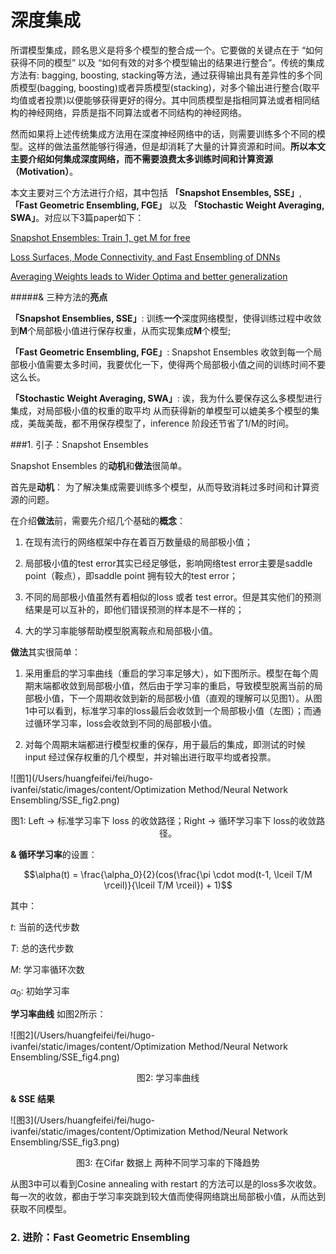 # 

# 深度集成

所谓模型集成，顾名思义是将多个模型的整合成一个。它要做的关键点在于 “如何获得不同的模型” 以及 “如何有效的对多个模型输出的结果进行整合”。传统的集成方法有: bagging, boosting, stacking等方法，通过获得输出具有差异性的多个同质模型(bagging, boosting)或者异质模型(stacking)，对多个输出进行整合(取平均值或者投票)以便能够获得更好的得分。其中同质模型是指相同算法或者相同结构的神经网络，异质是指不同算法或者不同结构的神经网络。

然而如果将上述传统集成方法用在深度神经网络中的话，则需要训练多个不同的模型。这样的做法虽然能够行得通，但是却消耗了大量的计算资源和时间。**所以本文主要介绍如何集成深度网络，而不需要浪费太多训练时间和计算资源 （Motivation）**。



本文主要对三个方法进行介绍，其中包括 **「Snapshot Ensembles, SSE」**, **「Fast Geometric Ensembling, FGE」** 以及 **「Stochastic Weight Averaging, SWA」**。对应以下3篇paper如下：



[Snapshot Ensembles: Train 1, get M for free](https://arxiv.org/abs/1704.00109)

[Loss Surfaces, Mode Connectivity, and Fast Ensembling of DNNs](https://arxiv.org/abs/1802.10026)

[Averaging Weights leads to Wider Optima and better generalization](https://arxiv.org/abs/1803.05407)



#####& 三种方法的**亮点**

**「Snapshot Ensemblies, SSE」**: 训练**一个**深度网络模型，使得训练过程中收敛到**M**个局部极小值进行保存权重，从而实现集成**M**个模型;

**「Fast Geometric Ensembling, FGE」**:  Snapshot Ensembles 收敛到每一个局部极小值需要太多时间，我要优化一下，使得两个局部极小值之间的训练时间不要这么长。

**「Stochastic Weight Averaging, SWA」**:  诶，我为什么要保存这么多模型进行集成，对局部极小值的权重的取平均 从而获得新的单模型可以媲美多个模型的集成，美哉美哉，都不用保存模型了，inference 阶段还节省了1/M的时间。



###1. 引子：Snapshot Ensembles

Snapshot Ensembles 的**动机**和**做法**很简单。

首先是**动机**： 为了解决集成需要训练多个模型，从而导致消耗过多时间和计算资源的问题。

在介绍**做法**前，需要先介绍几个基础的**概念**：

1. 在现有流行的网络框架中存在着百万数量级的局部极小值；

2. 局部极小值的test error其实已经足够低，影响网络test error主要是saddle point（鞍点），即saddle point 拥有较大的test error；

3. 不同的局部极小值虽然有着相似的loss 或者 test error。但是其实他们的预测结果是可以互补的，即他们错误预测的样本是不一样的；

4. 大的学习率能够帮助模型脱离鞍点和局部极小值。



**做法**其实很简单：

1. 采用重启的学习率曲线（重启的学习率足够大），如下图所示。模型在每个周期末端都收敛到局部极小值，然后由于学习率的重启，导致模型脱离当前的局部极小值，下一个周期收敛到新的局部极小值（直观的理解可以见图1）。从图1中可以看到，标准学习率的loss最后会收敛到一个局部极小值（左图）；而通过循环学习率，loss会收敛到不同的局部极小值。

2. 对每个周期末端都进行模型权重的保存，用于最后的集成，即测试的时候input 经过保存权重的几个模型，并对输出进行取平均或者投票。 



![图1](/Users/huangfeifei/fei/hugo-ivanfei/static/images/content/Optimization Method/Neural Network Ensembling/SSE_fig2.png)

<center>图1: Left -> 标准学习率下 loss 的收敛路径；Right -> 循环学习率下 loss的收敛路径。 </center>



**& 循环学习率**的设置：

 $$\alpha(t) = \frac{\alpha_0}{2}(cos(\frac{\pi \cdot mod(t-1, \lceil T/M \rceil)}{\lceil T/M \rceil}) + 1)$$

其中：

$t$: 当前的迭代步数

$T$: 总的迭代步数

$M$: 学习率循环次数

$\alpha_0$: 初始学习率

**学习率曲线** 如图2所示：

![图2](/Users/huangfeifei/fei/hugo-ivanfei/static/images/content/Optimization Method/Neural Network Ensembling/SSE_fig4.png)

<center> 图2: 学习率曲线 </center>



**& SSE 结果**

![图3](/Users/huangfeifei/fei/hugo-ivanfei/static/images/content/Optimization Method/Neural Network Ensembling/SSE_fig3.png)

<center> 图3: 在Cifar 数据上 两种不同学习率的下降趋势</center>

从图3中可以看到Cosine annealing with restart 的方法可以是的loss多次收敛。每一次的收敛，都由于学习率突跳到较大值而使得网络跳出局部极小值，从而达到获取不同模型。



### 2. 进阶：**Fast Geometric Ensembling**

